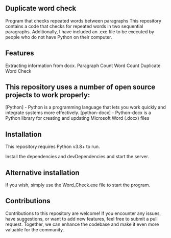 ## Duplicate word check

Program that checks repeated words between paragraphs
This repository contains a code that checks for repeated words in two sequential paragraphs. Additionally, I have included an .exe file to be executed by people who do not have Python on their computer.

## Features
Extracting information from docx.
Paragraph Count
Word Count
Duplicate Word Check

## This repository uses a number of open source projects to work properly:

[Python] - Python is a programming language that lets you work quickly and integrate systems more effectively.
[python-docx] - Python-docx is a Python library for creating and updating Microsoft Word (.docx) files

## Installation

This repository requires Python v3.8+ to run.

Install the dependencies and devDependencies and start the server.

## Alternative installation

If you wish, simply use the Word_Check.exe file to start the program.


## Contributions
Contributions to this repository are welcome! If you encounter any issues, have suggestions, or want to add new features, feel free to submit a pull request. Together, we can enhance the codebase and make it even more valuable for the community.
